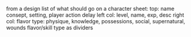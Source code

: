 from a design list of what should go on a character sheet:
    top: name consept, setting, player action delay
    left col: level, name, exp, desc
    right col: flavor type: physique, knowledge, possessions, social, supernatural, wounds
    flavor/skill type as dividers